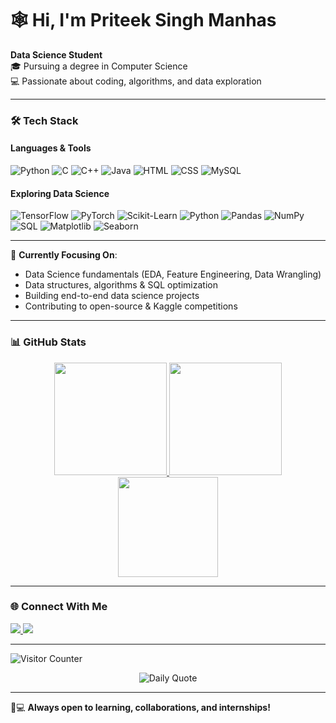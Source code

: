 # 🕸️ Hi, I'm Priteek Singh Manhas

**Data Science Student**  
🎓 Pursuing a degree in Computer Science  
💻 Passionate about coding, algorithms, and data exploration 

---

### 🛠️ **Tech Stack**

#### **Languages & Tools**
<p align="left">
  <img src="https://img.shields.io/badge/Python-3776AB?style=for-the-badge&logo=python&logoColor=white" alt="Python">
  <img src="https://img.shields.io/badge/C-00599C?style=for-the-badge&logo=c&logoColor=white" alt="C">
  <img src="https://img.shields.io/badge/C%2B%2B-00599C?style=for-the-badge&logo=c%2B%2B&logoColor=white" alt="C++">
  <img src="https://img.shields.io/badge/Java-ED8B00?style=for-the-badge&logo=openjdk&logoColor=white" alt="Java">
  <img src="https://img.shields.io/badge/HTML5-E34F26?style=for-the-badge&logo=html5&logoColor=white" alt="HTML">
  <img src="https://img.shields.io/badge/CSS3-1572B6?style=for-the-badge&logo=css3&logoColor=white" alt="CSS">
  <img src="https://img.shields.io/badge/MySQL-4479A1?style=for-the-badge&logo=mysql&logoColor=white" alt="MySQL">
</p>

#### **Exploring Data Science**
<p align="left">
  <img src="https://img.shields.io/badge/TensorFlow-FF6F00?style=for-the-badge&logo=tensorflow&logoColor=white" alt="TensorFlow">
  <img src="https://img.shields.io/badge/PyTorch-EE4C2C?style=for-the-badge&logo=pytorch&logoColor=white" alt="PyTorch">
  <img src="https://img.shields.io/badge/scikit_learn-F7931E?style=for-the-badge&logo=scikit-learn&logoColor=white" alt="Scikit-Learn">
  <img src="https://img.shields.io/badge/Python-3776AB?style=for-the-badge&logo=python&logoColor=white" alt="Python">
  <img src="https://img.shields.io/badge/Pandas-150458?style=for-the-badge&logo=pandas&logoColor=white" alt="Pandas">
  <img src="https://img.shields.io/badge/NumPy-013243?style=for-the-badge&logo=numpy&logoColor=white" alt="NumPy">
  <img src="https://img.shields.io/badge/SQL-4479A1?style=for-the-badge&logo=postgresql&logoColor=white" alt="SQL">
  <img src="https://img.shields.io/badge/Matplotlib-11557C?style=for-the-badge&logo=python&logoColor=white" alt="Matplotlib">
  <img src="https://img.shields.io/badge/Seaborn-1F77B4?style=for-the-badge&logo=python&logoColor=white" alt="Seaborn">
</p>

---

🚧 **Currently Focusing On**:  
- Data Science fundamentals (EDA, Feature Engineering, Data Wrangling)   
- Data structures, algorithms & SQL optimization  
- Building end-to-end data science projects  
- Contributing to open-source & Kaggle competitions  

---

### 📊 **GitHub Stats**

<!-- Dynamic Stats Cards -->
<div align="center">
  <a href="https://github.com/mynkpandey">
    <img height="180em" src="https://github-readme-stats.vercel.app/api?username=priteeksingh&show_icons=true&theme=vision-friendly-dark&hide_border=true&include_all_commits=true&count_private=true"/>
    <img height="180em" src="https://github-readme-streak-stats.herokuapp.com/?user=priteeksingh&theme=vision-friendly-dark&hide_border=true"/>
    <img height="160em" src="https://github-readme-stats.vercel.app/api/top-langs/?username=priteeksingh&layout=compact&theme=vision-friendly-dark&hide_border=true"/>
  </a>
</div>


---

### 🌐 **Connect With Me**
<p align="left">
  <a href="https://linkedin.com/in/priteek-singh-a614a4290">
    <img src="https://img.shields.io/badge/LinkedIn-0077B5?style=for-the-badge&logo=linkedin&logoColor=white">
  </a>
  <a href="mailto:priteeksingh60@gmail.com">
    <img src="https://img.shields.io/badge/Gmail-D14836?style=for-the-badge&logo=gmail&logoColor=white">
  </a>
</p>

---


<p align="left">
  <img src="https://komarev.com/ghpvc/?username=priteeksingh&label=Profile+Views&color=00ff00&style=flat" alt="Visitor Counter"/>
</p>
<div align="center">
  <img src="https://quotes-github-readme.vercel.app/api?type=horizontal&theme=dark" alt="Daily Quote"/>
</div>

---


👨💻 **Always open to learning, collaborations, and internships!**
